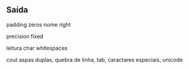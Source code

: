 

## Saída

padding
    zeros
    nome
    right

precision
    fixed

leitura
    char
    whitespaces

cout
    aspas duplas, quebra de linha, tab, caractares especiais, unicode
